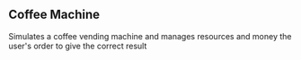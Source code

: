 ## Coffee Machine
Simulates a coffee vending machine and manages resources and money the user's order to give the correct result
